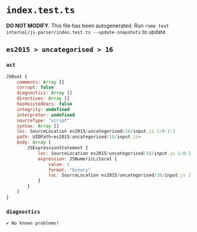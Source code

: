 # `index.test.ts`

**DO NOT MODIFY**. This file has been autogenerated. Run `rome test internal/js-parser/index.test.ts --update-snapshots` to update.

## `es2015 > uncategorised > 16`

### `ast`

```javascript
JSRoot {
	comments: Array []
	corrupt: false
	diagnostics: Array []
	directives: Array []
	hasHoistedVars: false
	integrity: undefined
	interpreter: undefined
	sourceType: "script"
	syntax: Array []
	loc: SourceLocation es2015/uncategorised/16/input.js 1:0-1:3
	path: UIDPath<es2015/uncategorised/16/input.js>
	body: Array [
		JSExpressionStatement {
			loc: SourceLocation es2015/uncategorised/16/input.js 1:0-1:3
			expression: JSNumericLiteral {
				value: 1
				format: "binary"
				loc: SourceLocation es2015/uncategorised/16/input.js 1:0-1:3
			}
		}
	]
}
```

### `diagnostics`

```
✔ No known problems!

```
